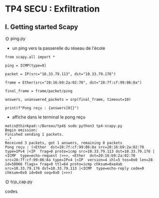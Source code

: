 # TP4 SECU : Exfiltration

## I. Getting started Scapy

🌞 ping.py
- un ping vers la passerelle du réseau de l'école
```
from scapy.all import *

ping = ICMP(type=8)

packet = IP(src="10.33.79.113", dst="10.33.79.176")

frame = Ether(src="20:16:b9:2a:02:70", dst="28:7f:cf:99:86:8a")

final_frame = frame/packet/ping

answers, unanswered_packets = srp(final_frame, timeout=10)

print(f"Pong reçu : {answers[0]}")
```
- affiche dans le terminal le pong reçu
```
matis@thinkpad:~/Bureau/tp4$ sudo python3 tp4-scapy.py 
Begin emission:
Finished sending 1 packets.
..*
Received 3 packets, got 1 answers, remaining 0 packets
Pong reçu : (<Ether  dst=28:7f:cf:99:86:8a src=20:16:b9:2a:02:70 type=IPv4 |<IP  frag=0 proto=icmp src=10.33.79.113 dst=10.33.79.176 |<ICMP  type=echo-request |>>>, <Ether  dst=20:16:b9:2a:02:70 src=28:7f:cf:99:86:8a type=IPv4 |<IP  version=4 ihl=5 tos=0x0 len=28 id=58066 flags= frag=0 ttl=64 proto=icmp chksum=0xe4ab src=10.33.79.176 dst=10.33.79.113 |<ICMP  type=echo-reply code=0 chksum=0x0 id=0x0 seq=0x0 |>>>)
```

🌞 tcp_cap.py

codes
```

```

